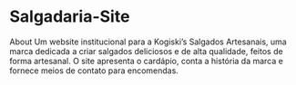 # Salgadaria-Site
About Um website institucional para a Kogiski’s Salgados Artesanais, uma marca dedicada a criar salgados deliciosos e de alta qualidade, feitos de forma artesanal. O site apresenta o cardápio, conta a história da marca e fornece meios de contato para encomendas.
